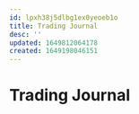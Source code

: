 ```yaml
---
id: lpxh38j5dlbg1ex0yeoeb1o
title: Trading Journal
desc: ''
updated: 1649812064178
created: 1649198046151
---
```

# Trading Journal
